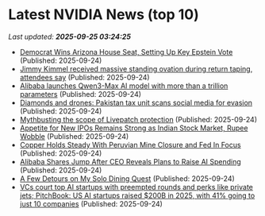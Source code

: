 # Latest NVIDIA News (top 10)
_Last updated: **2025-09-25 03:24:25**_

- [Democrat Wins Arizona House Seat, Setting Up Key Epstein Vote](https://biztoc.com/x/40a22885ca10d0f1) (Published: 2025-09-24)
- [Jimmy Kimmel received massive standing ovation during return taping, attendees say](https://biztoc.com/x/549fc2ce1d1ee538) (Published: 2025-09-24)
- [Alibaba launches Qwen3-Max AI model with more than a trillion parameters](https://biztoc.com/x/88637efbb7bd9a52) (Published: 2025-09-24)
- [Diamonds and drones: Pakistan tax unit scans social media for evasion](https://biztoc.com/x/0ee0b07e627f3e7a) (Published: 2025-09-24)
- [Mythbusting the scope of Livepatch protection](https://ubuntu.com/blog/mythbusting-the-scope-of-livepatch-protection) (Published: 2025-09-24)
- [Appetite for New IPOs Remains Strong as Indian Stock Market, Rupee Wobble](https://biztoc.com/x/64b9940caf0f18dd) (Published: 2025-09-24)
- [Copper Holds Steady With Peruvian Mine Closure and Fed In Focus](https://biztoc.com/x/661075fda72afb8f) (Published: 2025-09-24)
- [Alibaba Shares Jump After CEO Reveals Plans to Raise AI Spending](https://biztoc.com/x/d50b8bf26c70e431) (Published: 2025-09-24)
- [A Few Detours on My Solo Dining Quest](https://biztoc.com/x/9a7d6b65f59466c7) (Published: 2025-09-24)
- [VCs court top AI startups with preempted rounds and perks like private jets; PitchBook: US AI startups raised $200B in 2025, with 41% going to just 10 companies](https://biztoc.com/x/06d429b1a511bdc5) (Published: 2025-09-24)
